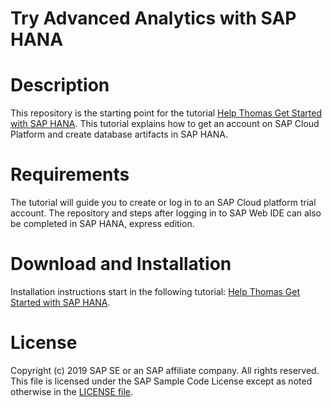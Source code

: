 # Try Advanced Analytics with SAP HANA

# Description
This repository is the starting point for the tutorial [Help Thomas Get Started with SAP HANA](https://developers.sap.com/tutorials/hana-trial-advanced-analytics.html). This tutorial explains how to get an account on SAP Cloud Platform and create database artifacts in SAP HANA.

# Requirements
The tutorial will guide you to create or log in to an SAP Cloud platform trial account. The repository and steps after logging in to SAP Web IDE can also be completed in SAP HANA, express edition.

# Download and Installation
Installation instructions start in the following tutorial: [Help Thomas Get Started with SAP HANA](https://developers.sap.com/tutorials/hana-trial-advanced-analytics.html).


# License
Copyright (c) 2019 SAP SE or an SAP affiliate company. All rights reserved. This file is licensed under the SAP Sample Code License except as noted otherwise in the [LICENSE file](https://github.wdf.sap.corp/staging-for-SAP-samples-public/teched2019-appspace-hana-cloud/blob/master/LICENSE).
